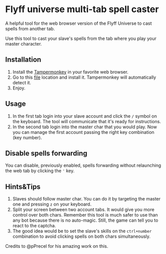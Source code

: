 # Flyff universe multi-tab spell caster

A helpful tool for the web browser version of the Flyff Universe to cast spells from another tab.

Use this tool to cast your slave's spells from the tab where you play your master character.

## Installation

1. Install the [Tampermonkey](https://www.tampermonkey.net/) in your favorite web browser.
2. Go to this [file](https://raw.githubusercontent.com/doodlefudge/enhanced-flyff-universe-multi-tab-spell-caster/flyff-universe-multi-tab-spell-caster/main/script.user.js) location and install it. Tampermonkey will automatically detect it.
3. Enjoy.

## Usage

1. In the first tab login into your slave account and click the `/` symbol on the keyboard. The tool will communicate that it's ready for instructions.
2. In the second tab login into the master char that you would play. Now you can manage the first account passing the right key combination (key number).

## Disable spells forwarding

You can disable, previously enabled, spells forwarding without relaunching the web tab by clicking the `'` key.

## Hints&Tips

1. Slaves should follow master char. You can do it by targeting the master one and pressing `z` on your keyboard.
2. Split your screen between two account tabs. It would give you more control over both chars. Remember this tool is much safer to use than any bot because there is no auto-magic. Still, the game can tell you to react to the captcha.
3. The good idea would be to set the slave's skills on the `ctrl+number` combination to avoid clicking spells on both chars simultaneously.


Credits to @pPrecel for his amazing work on this.
